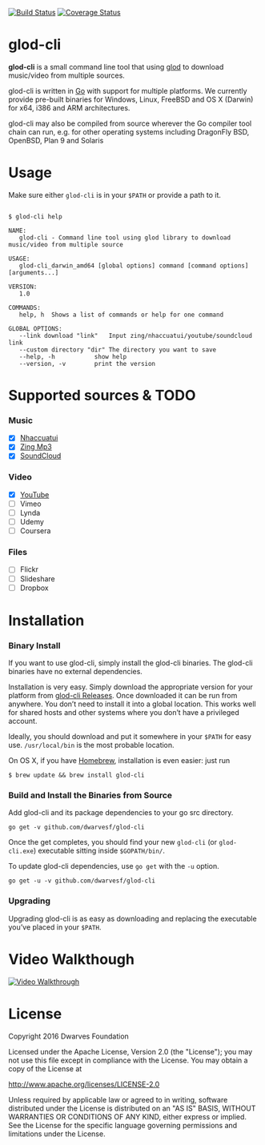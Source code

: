 [![Build Status](https://travis-ci.org/dwarvesf/glod-cli.svg?branch=master)](https://travis-ci.org/dwarvesf/glod-cli)
[![Coverage Status](https://coveralls.io/repos/github/dwarvesf/glod-cli/badge.svg?branch=master)](https://coveralls.io/github/dwarvesf/glod-cli?branch=master)

# glod-cli

**glod-cli** is a small command line tool that using [glod](https://github.com/dwarvesf/glod) to download music/video from multiple sources.

glod-cli is written in [Go](http://golang.org/) with support for multiple platforms. We currently provide pre-built binaries for Windows, Linux, FreeBSD and  OS X (Darwin) for x64, i386 and ARM architectures.

glod-cli may also be compiled from source wherever the Go compiler tool chain can run, e.g. for other operating systems including DragonFly BSD, OpenBSD, Plan 9 and Solaris

# Usage

Make sure either `glod-cli` is in your `$PATH` or provide a path to it.

``` shell

$ glod-cli help

NAME:
   glod-cli - Command line tool using glod library to download music/video from multiple source

USAGE:
   glod-cli_darwin_amd64 [global options] command [command options] [arguments...]

VERSION:
   1.0

COMMANDS:
   help, h	Shows a list of commands or help for one command

GLOBAL OPTIONS:
   --link download "link"	Input zing/nhaccuatui/youtube/soundcloud link
   --custom directory "dir"	The directory you want to save
   --help, -h			show help
   --version, -v		print the version

```

# Supported sources & TODO

### Music

- [x] [Nhaccuatui](http://www.nhaccuatui.com/)
- [x] [Zing Mp3](http://mp3.zing.vn/)
- [x] [SoundCloud](https://soundcloud.com)

### Video 

- [x] [YouTube](https://www.youtube.com/)
- [ ] Vimeo
- [ ] Lynda
- [ ] Udemy
- [ ] Coursera

### Files

- [ ] Flickr
- [ ] Slideshare
- [ ] Dropbox

# Installation

### Binary Install

If you want to use glod-cli, simply install the glod-cli binaries. The glod-cli binaries have no external dependencies.

Installation is very easy. Simply download the appropriate version for your platform from [glod-cli Releases](https://github.com/dwarvesf/glod-cli/releases). Once downloaded it can be run from anywhere. You don’t need to install it into a global location. This works well for shared hosts and other systems where you don’t have a privileged account.

Ideally, you should download and put it somewhere in your `$PATH` for easy use. `/usr/local/bin` is the most probable location.

On OS X, if you have [Homebrew](http://brew.sh/), installation is even easier: just run 

```
$ brew update && brew install glod-cli
```

### Build and Install the Binaries from Source

Add glod-cli and its package dependencies to your go src directory.

```
go get -v github.com/dwarvesf/glod-cli
```

Once the get completes, you should find your new `glod-cli` (or `glod-cli.exe`) executable sitting inside `$GOPATH/bin/`.

To update glod-cli dependencies, use `go get` with the `-u` option.

```
go get -u -v github.com/dwarvesf/glod-cli
```

### Upgrading

Upgrading glod-cli is as easy as downloading and replacing the executable you’ve placed in your `$PATH`.

# Video Walkthough

[![Video Walkthrough](https://raw.githubusercontent.com/dwarvesf/glod-cli/master/walkthrough.gif)](/walkthrough.gif)

# License

Copyright 2016 Dwarves Foundation

Licensed under the Apache License, Version 2.0 (the "License"); you may not use this file except in compliance with the License. You may obtain a copy of the License at

http://www.apache.org/licenses/LICENSE-2.0

Unless required by applicable law or agreed to in writing, software distributed under the License is distributed on an "AS IS" BASIS, WITHOUT WARRANTIES OR CONDITIONS OF ANY KIND, either express or implied. See the License for the specific language governing permissions and limitations under the License.
